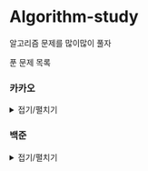# Algorithm-study
알고리즘 문제를 많이많이 풀자

푼 문제 목록  
### 카카오  
<details markdown="1">
<summary>접기/펼치기</summary>

Programmers level 1  
다트게임  
비밀지도  
실패율  
크레인 인형뽑기 게임  
키패드누르기  

</details>

### 백준  
<details markdown="1">
<summary>접기/펼치기</summary>

11404 플로이드  
2583 영역 구하기  
1182 부분집합의 합  
1669 멍멍이 쓰다듬기  
1695 팰린드롬 만들기  
  
1507 궁금한 민호  
1389 케빈 베이컨의 6단계 법칙  
2573 빙산  
1412 일방통행  
  
2661 좋은수열  
1759 암호 만들기  
3109 빵집  
15683 감시  
  
2193 이친수  
11048 이동하기  
11722 가장 긴 감소하는 부분 수열  
1932 정수 삼각형  
11053 가장 긴 증가하는 부분 수열  
11054 가장 긴 바이토닉 부분 수열  
14003 가장 긴 증가하는 부분 수열 5  
  
6359 만취한 상범  
1309 동물원  
11727 2xn 타일링 2  
9184 신나는 함수 실행  
11057 오르막 수  
  
13565 침투  
  
5557 1학년  
10448 유레카 이론  
13560 축구 게임  
10757 큰수 A+B  
  
9465 스티커  
1912 연속합  
1065 한수  
15953 상금 헌터  
  
1149 RGB 거리  
2644 촌수 계산  
1514 자물쇠  
  
11066 파일 합치기  
1849 순열  
  
2583 영역 구하기  
15685 드래곤 커브  
2660 회장뽑기  
14501 퇴사  
6118 숨바꼭질  

1463 1로 만들기  
2309 일곱 난쟁이  
6603 스도쿠  
1987 알파벳  
2580 스도쿠 
  
1010 다리 놓기  
1058 친구  
1520 내리막길  
2156 포도주 시식  
10026 적록 색약  
  
1668 트로피 진열  
1946 신입사원  
3020 개똥벌레  
10815 숫자 카드  
11403 경로 찾기  
  
1965 상자 넣기  
2096 내려가기  
2178 미로 탐색  
2869 달팽이는 올라가고 싶다  
14502 연구소  
  
2667 단지번호붙이기  
1016 제곱ㄴㄴ수  
5573 산책  
2870 수학숙제  
1812 사탕  

12015 가장 긴 증가하는 수열 2  
14002 가장 긴 증가하는 수열 4  
2455 지능형 기차  
1697 숨바꼭질  
14888 연산자 끼워넣기  
1699 제곱수의 합  
13458 시험 감독  

1388 바닥 장식  
1507 궁금한 민호  
1890 점프  
3372 보드점프  
1915 가장 큰 정사각형  
2188 축사 배정  
1932 정수 삼각형  
7568 덩치 
7562 나이트의 이동  
9205 맥주 마시면서 걸어가기  
2667 단지번호붙이기  

</details>



